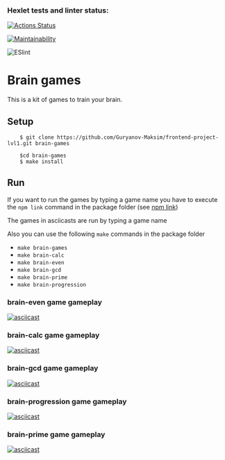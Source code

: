 ### Hexlet tests and linter status:
[![Actions Status](https://github.com/Guryanov-Maksim/frontend-project-lvl1/workflows/hexlet-check/badge.svg)](https://github.com/Guryanov-Maksim/frontend-project-lvl1/actions)

[![Maintainability](https://api.codeclimate.com/v1/badges/a99a88d28ad37a79dbf6/maintainability)](https://codeclimate.com/github/codeclimate/codeclimate/maintainability)

![ESlint](https://github.com/Guryanov-Maksim/frontend-project-lvl1/workflows/ESlint/badge.svg)

# Brain games

This is a kit of games to train your brain.

## Setup

        $ git clone https://github.com/Guryanov-Maksim/frontend-project-lvl1.git brain-games

        $cd brain-games
        $ make install

## Run

If you want to run the games by typing a game name you have to execute the `npm link` command in the package folder (see [npm link](https://docs.npmjs.com/cli/v7/commands/npm-link))

The games in asciicasts are run by typing a game name

Also you can use the following `make` commands in the package folder
- `make brain-games`
- `make brain-calc`
- `make brain-even`
- `make brain-gcd`
- `make brain-prime`
- `make brain-progression`

### brain-even game gameplay

[![asciicast](https://asciinema.org/a/cgULiyQLudOSPVxTYTLzC0kM7.svg)](https://asciinema.org/a/cgULiyQLudOSPVxTYTLzC0kM7)

### brain-calc game gameplay

[![asciicast](https://asciinema.org/a/Cg7LipDhjbCVhq78R1xuZKv7z.svg)](https://asciinema.org/a/Cg7LipDhjbCVhq78R1xuZKv7z)

### brain-gcd game gameplay

[![asciicast](https://asciinema.org/a/qrzdY9yfcOHRtAljfnTqctYUF.svg)](https://asciinema.org/a/qrzdY9yfcOHRtAljfnTqctYUF)

### brain-progression game gameplay

[![asciicast](https://asciinema.org/a/gs1gWTpG7v0d5M2C8k63dhleh.svg)](https://asciinema.org/a/gs1gWTpG7v0d5M2C8k63dhleh)

### brain-prime game gameplay

[![asciicast](https://asciinema.org/a/GUHEKgfk81iE1suDPG1xoTMA5.svg)](https://asciinema.org/a/GUHEKgfk81iE1suDPG1xoTMA5)
